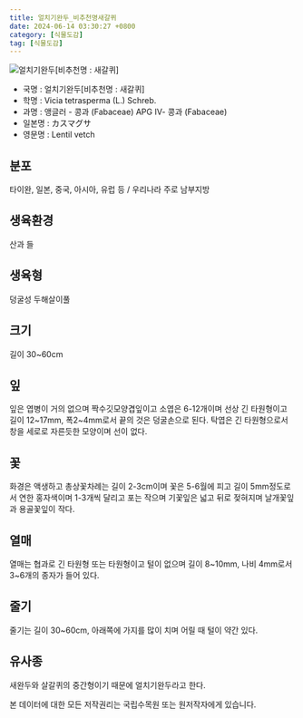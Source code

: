 ```yaml
---
title: 얼치기완두_비추천명새갈퀴
date: 2024-06-14 03:30:27 +0800
category: [식물도감]
tag: [식물도감]
---
```




![얼치기완두[비추천명 : 새갈퀴]](/fileUpload/plants/basic/Leguminosae/Vicia/12351/1_th2.JPG)
- 국명 : 얼치기완두[비추천명 : 새갈퀴]
- 학명 : Vicia tetrasperma (L.) Schreb.
- 과명 : 앵글러 - 콩과 (Fabaceae) APG Ⅳ- 콩과 (Fabaceae)
- 일본명 : カスマグサ
- 영문명 : Lentil vetch


## 분포
타이완, 일본, 중국, 아시아, 유럽 등 / 우리나라 주로 남부지방
## 생육환경
산과 들
## 생육형
덩굴성 두해살이풀
## 크기
길이 30~60cm
## 잎
잎은 엽병이 거의 없으며 짝수깃모양겹잎이고 소엽은 6-12개이며 선상 긴 타원형이고 길이 12~17mm, 폭2~4mm로서 끝의 것은 덩굴손으로 된다. 탁엽은 긴 타원형으로서 창을 세로로 자른듯한 모양이며 선이 없다.
## 꽃
화경은 액생하고 총상꽃차례는 길이 2-3cm이며 꽃은 5-6월에 피고 길이 5mm정도로서 연한 홍자색이며 1-3개씩 달리고 포는 작으며 기꽃잎은 넓고 뒤로 젖혀지며 날개꽃잎과 용골꽃잎이 작다.
## 열매
열매는 협과로 긴 타원형 또는 타원형이고 털이 없으며 길이 8~10mm, 나비 4mm로서 3~6개의 종자가 들어 있다.
## 줄기
줄기는 길이 30~60cm, 아래쪽에 가지를 많이 치며 어릴 때 털이 약간 있다.
## 유사종
새완두와 살갈퀴의 중간형이기 때문에 얼치기완두라고 한다.






본 데이터에 대한 모든 저작권리는 국립수목원 또는 원저작자에게 있습니다.
